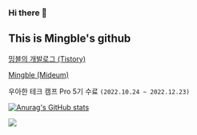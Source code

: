 ### Hi there 👋

## This is Mingble's github

[밍블의 개발로그 (Tistory)](https://far-ming.tistory.com/)

[Mingble (Mideum)](https://medium.com/@dlsqo2005_53985)

우아한 테크 캠프 Pro 5기 수료 `(2022.10.24 ~ 2022.12.23)`


[![Anurag's GitHub stats](https://github-readme-stats.vercel.app/api?username=meeingjae)](https://github.com/anuraghazra/github-readme-stats)

![](https://github-readme-stats.vercel.app/api/top-langs/?username=meeingjae&theme=tokyonight&hide=css)
